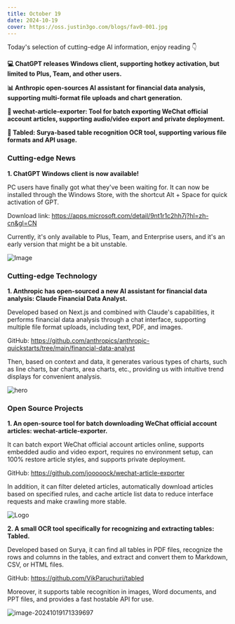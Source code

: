 ```yaml
---
title: October 19
date: 2024-10-19
cover: https://oss.justin3go.com/blogs/fav0-001.jpg
---
```


Today's selection of cutting-edge AI information, enjoy reading 👇

**💻 ChatGPT releases Windows client, supporting hotkey activation, but limited to Plus, Team, and other users.**

**📊 Anthropic open-sources AI assistant for financial data analysis, supporting multi-format file uploads and chart generation.**

**📱 wechat-article-exporter: Tool for batch exporting WeChat official account articles, supporting audio/video export and private deployment.**

**📄 Tabled: Surya-based table recognition OCR tool, supporting various file formats and API usage.**

### Cutting-edge News

**1. ChatGPT Windows client is now available!**

PC users have finally got what they've been waiting for. It can now be installed through the Windows Store, with the shortcut Alt + Space for quick activation of GPT.

Download link: https://apps.microsoft.com/detail/9nt1r1c2hh7j?hl=zh-cn&gl=CN

Currently, it's only available to Plus, Team, and Enterprise users, and it's an early version that might be a bit unstable.

![Image](https://cdn.jsdelivr.net/gh/freelander/oss@master/baodian/2024-10-19/GaG1fg3acAA3Y3x.jpeg)

### Cutting-edge Technology

**1. Anthropic has open-sourced a new AI assistant for financial data analysis: Claude Financial Data Analyst.**

Developed based on Next.js and combined with Claude's capabilities, it performs financial data analysis through a chat interface, supporting multiple file format uploads, including text, PDF, and images.

GitHub: https://github.com/anthropics/anthropic-quickstarts/tree/main/financial-data-analyst

Then, based on context and data, it generates various types of charts, such as line charts, bar charts, area charts, etc., providing us with intuitive trend displays for convenient analysis.

![hero](https://cdn.jsdelivr.net/gh/freelander/oss@master/baodian/2024-10-19/hero.png)

### Open Source Projects

**1. An open-source tool for batch downloading WeChat official account articles: wechat-article-exporter.**

It can batch export WeChat official account articles online, supports embedded audio and video export, requires no environment setup, can 100% restore article styles, and supports private deployment.

GitHub: https://github.com/jooooock/wechat-article-exporter

In addition, it can filter deleted articles, automatically download articles based on specified rules, and cache article list data to reduce interface requests and make crawling more stable.

![Logo](https://cdn.jsdelivr.net/gh/freelander/oss@master/baodian/2024-10-19/logo.svg)

**2. A small OCR tool specifically for recognizing and extracting tables: Tabled.**

Developed based on Surya, it can find all tables in PDF files, recognize the rows and columns in the tables, and extract and convert them to Markdown, CSV, or HTML files.

GitHub: https://github.com/VikParuchuri/tabled

Moreover, it supports table recognition in images, Word documents, and PPT files, and provides a fast hostable API for use.

![image-20241019171339697](https://cdn.jsdelivr.net/gh/freelander/oss@master/baodian/2024-10-19/image-20241019171339697.png)
